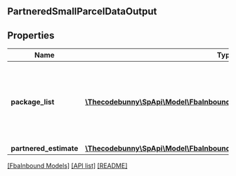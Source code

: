 ## PartneredSmallParcelDataOutput

## Properties

Name | Type | Description | Notes
------------ | ------------- | ------------- | -------------
**package_list** | [**\Thecodebunny\SpApi\Model\FbaInbound\PartneredSmallParcelPackageOutput[]**](PartneredSmallParcelPackageOutput.md) | A list of packages, including shipping information from the Amazon-partnered carrier. |
**partnered_estimate** | [**\Thecodebunny\SpApi\Model\FbaInbound\PartneredEstimate**](PartneredEstimate.md) |  | [optional]

[[FbaInbound Models]](../) [[API list]](../../Api) [[README]](../../../README.md)
